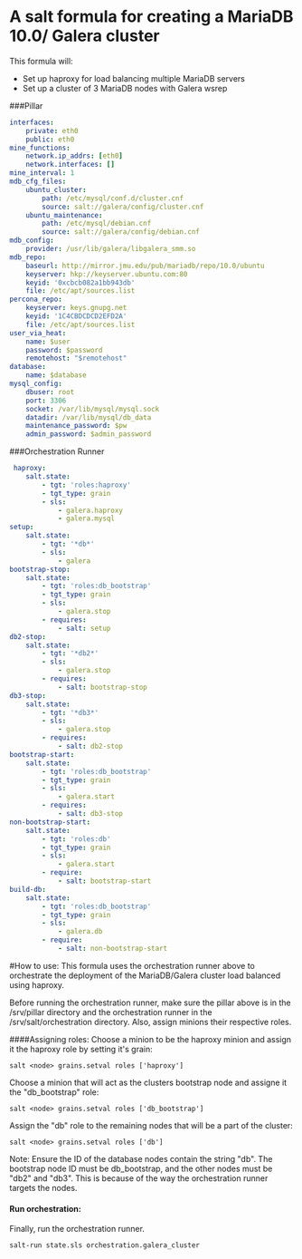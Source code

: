 # A salt formula for creating a MariaDB 10.0/ Galera cluster

This formula will: 
* Set up haproxy for load balancing multiple MariaDB servers
* Set up a cluster of 3 MariaDB nodes with Galera wsrep




###Pillar
```yaml
interfaces:
	private: eth0
	public: eth0
mine_functions:
	network.ip_addrs: [eth0]
	network.interfaces: []
mine_interval: 1
mdb_cfg_files:
	ubuntu_cluster:
		path: /etc/mysql/conf.d/cluster.cnf
		source: salt://galera/config/cluster.cnf
	ubuntu_maintenance:
		path: /etc/mysql/debian.cnf
		source: salt://galera/config/debian.cnf
mdb_config:
	provider: /usr/lib/galera/libgalera_smm.so
mdb_repo:
	baseurl: http://mirror.jmu.edu/pub/mariadb/repo/10.0/ubuntu
	keyserver: hkp://keyserver.ubuntu.com:80
	keyid: '0xcbcb082a1bb943db'
	file: /etc/apt/sources.list
percona_repo:
	keyserver: keys.gnupg.net
	keyid: '1C4CBDCDCD2EFD2A'
	file: /etc/apt/sources.list
user_via_heat:
	name: $user
	password: $password
	remotehost: "$remotehost"
database:
	name: $database
mysql_config:
	dbuser: root
	port: 3306
	socket: /var/lib/mysql/mysql.sock
	datadir: /var/lib/mysql/db_data
	maintenance_password: $pw
	admin_password: $admin_password
```

###Orchestration Runner
```yaml
 haproxy:
	salt.state:
		- tgt: 'roles:haproxy'
		- tgt_type: grain
		- sls:
			- galera.haproxy
			- galera.mysql
setup:
	salt.state:
		- tgt: '*db*'
		- sls:
			- galera
bootstrap-stop:
	salt.state:
		- tgt: 'roles:db_bootstrap'
		- tgt_type: grain
		- sls:
			- galera.stop
		- requires:
			- salt: setup
db2-stop:
	salt.state:
		- tgt: '*db2*'
		- sls:
			- galera.stop
		- requires:
			- salt: bootstrap-stop
db3-stop:
	salt.state:
		- tgt: '*db3*'
		- sls:
			- galera.stop
		- requires:
			- salt: db2-stop
bootstrap-start:
	salt.state:
		- tgt: 'roles:db_bootstrap'
		- tgt_type: grain
		- sls:
			- galera.start
		- requires:
			- salt: db3-stop
non-bootstrap-start:
	salt.state:
		- tgt: 'roles:db'
		- tgt_type: grain
		- sls:
			- galera.start
		- require:
			- salt: bootstrap-start
build-db:
	salt.state:
		- tgt: 'roles:db_bootstrap'
		- tgt_type: grain
		- sls:
			- galera.db
		- require:
			- salt: non-bootstrap-start

```

#How to use:
This formula uses the orchestration runner above to orchestrate the deployment of the MariaDB/Galera cluster load balanced using haproxy. 

Before running the orchestration runner, make sure the pillar above is in the /srv/pillar directory and the orchestration runner in the /srv/salt/orchestration directory. Also, assign minions their respective roles. 

####Assigning roles: 
Choose a minion to be the haproxy minion and assign it the haproxy role by setting it's grain: 
```shell
salt <node> grains.setval roles ['haproxy']
```
Choose a minion that will act as the clusters bootstrap node and assigne it the "db_bootstrap" role: 
```shell
salt <node> grains.setval roles ['db_bootstrap']
```
Assign the "db" role to the remaining nodes that will be a part of the cluster: 
```shell
salt <node> grains.setval roles ['db'] 
```

Note: Ensure the ID of the database nodes contain the string "db". The bootstrap node ID must be db_bootstrap, and the other nodes must be "db2" and "db3". This is because of the way the orchestration runner targets the nodes. 

#### Run orchestration: 
Finally, run the orchestration runner.
```shell
salt-run state.sls orchestration.galera_cluster
```
